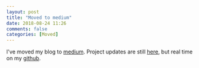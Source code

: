 ```yaml
---
layout: post
title: "Moved to medium"
date: 2018-08-24 11:26
comments: false
categories: [Moved]
---
```


I've moved my blog to [medium](https://medium.com/@ryanjones_io). Project updates are still [here](/blog/projects), but real
time on my [github](https://github.com/ryanjones).